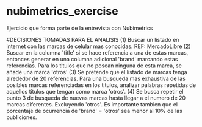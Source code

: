 # nubimetrics_exercise
Ejercicio que forma parte de la entrevista con Nubimetrics

#DECISIONES TOMADAS PARA EL ANALISIS 
(1) Buscar un listado en internet con las marcas de celular mas conocidas. REF: MercadoLibre 
(2) Buscar en la columna 'title' si se hace referencia a una de estas marcas, entonces generar en una columna adicional 'brand' 
marcando estas referencias. Para los titulos que no posean ninguna de esta marca, se añade una marca 'otros' 
(3) Se pretende que el listado de marcas tenga alrededor de 20 referencias. Para una busqueda mas exhaustiva de las posibles marcas 
referenciadas en los titulos, analizar palabras repetidas de aquellos titulos que tengan como marca 'otros'. 
(4) Se busca repetir el punto 3 de busqueda de nuevas marcas hasta llegar a el numero de 20 marcas diferentes. Excluyendo 'otros'. 
Es importante tambien que el porcentaje de ocurrencia de 'brand' = 'otros' sea menor al 10% de las publiciones.

